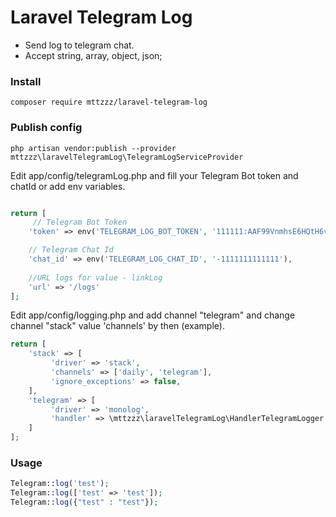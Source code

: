 # Laravel Telegram Log

- Send log to telegram chat.
- Accept string, array, object, json;

### Install
    composer require mttzzz/laravel-telegram-log

### Publish config
    php artisan vendor:publish --provider mttzzz\laravelTelegramLog\TelegramLogServiceProvider
    
Edit app/config/telegramLog.php and fill your Telegram Bot token and chatId or add env variables.
```php

return [
     // Telegram Bot Token
    'token' => env('TELEGRAM_LOG_BOT_TOKEN', '111111:AAF99VnmhsE6HQtH6vsQaBRLctxXs4-UpdY'),

    // Telegram Chat Id
    'chat_id' => env('TELEGRAM_LOG_CHAT_ID', '-1111111111111'),
      
    //URL logs for value - linkLog
    'url' => '/logs'  
];

```

Edit app/config/logging.php and add channel "telegram" and change channel "stack" value 'channels' by then (example). 

```php
return [
    'stack' => [
         'driver' => 'stack',
         'channels' => ['daily', 'telegram'],
         'ignore_exceptions' => false,
    ],
    'telegram' => [
         'driver' => 'monolog',
         'handler' => \mttzzz\laravelTelegramLog\HandlerTelegramLogger::class
    ]
];
```

### Usage
```php
Telegram::log('test');
Telegram::log(['test' => 'test']);
Telegram::log({"test" : "test"});
```

